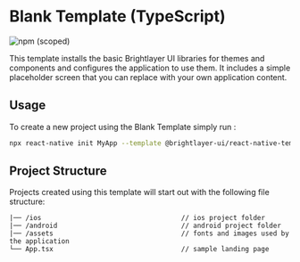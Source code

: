 # Blank Template (TypeScript)

![npm (scoped)](https://img.shields.io/npm/v/@brightlayer-ui/react-native-template-blank-typescript?color=%23007bc1&label=%40brightlayer-ui%2Freact-native-template-blank-typescript)



This template installs the basic Brightlayer UI libraries for themes and components and configures the application to use them. It includes a simple placeholder screen that you can replace with your own application content.

## Usage
To create a new project using the Blank Template simply run :
```sh
npx react-native init MyApp --template @brightlayer-ui/react-native-template-blank-typescript
```

## Project Structure
Projects created using this template will start out with the following file structure:

```
|── /ios                                   // ios project folder
|── /android                               // android project folder
|── /assets                                // fonts and images used by the application
└── App.tsx                                // sample landing page
```
